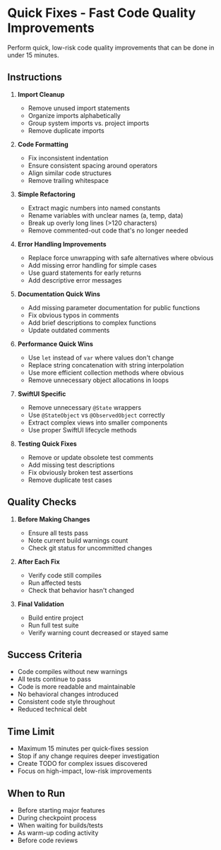 # Quick Fixes - Fast Code Quality Improvements

Perform quick, low-risk code quality improvements that can be done in under 15 minutes.

## Instructions

1. **Import Cleanup**
   - Remove unused import statements
   - Organize imports alphabetically
   - Group system imports vs. project imports
   - Remove duplicate imports

2. **Code Formatting**
   - Fix inconsistent indentation
   - Ensure consistent spacing around operators
   - Align similar code structures
   - Remove trailing whitespace

3. **Simple Refactoring**
   - Extract magic numbers into named constants
   - Rename variables with unclear names (a, temp, data)
   - Break up overly long lines (>120 characters)
   - Remove commented-out code that's no longer needed

4. **Error Handling Improvements**
   - Replace force unwrapping with safe alternatives where obvious
   - Add missing error handling for simple cases
   - Use guard statements for early returns
   - Add descriptive error messages

5. **Documentation Quick Wins**
   - Add missing parameter documentation for public functions
   - Fix obvious typos in comments
   - Add brief descriptions to complex functions
   - Update outdated comments

6. **Performance Quick Wins**
   - Use `let` instead of `var` where values don't change
   - Replace string concatenation with string interpolation
   - Use more efficient collection methods where obvious
   - Remove unnecessary object allocations in loops

7. **SwiftUI Specific**
   - Remove unnecessary `@State` wrappers
   - Use `@StateObject` vs `@ObservedObject` correctly
   - Extract complex views into smaller components
   - Use proper SwiftUI lifecycle methods

8. **Testing Quick Fixes**
   - Remove or update obsolete test comments
   - Add missing test descriptions
   - Fix obviously broken test assertions
   - Remove duplicate test cases

## Quality Checks

1. **Before Making Changes**
   - Ensure all tests pass
   - Note current build warnings count
   - Check git status for uncommitted changes

2. **After Each Fix**
   - Verify code still compiles
   - Run affected tests
   - Check that behavior hasn't changed

3. **Final Validation**
   - Build entire project
   - Run full test suite
   - Verify warning count decreased or stayed same

## Success Criteria

- Code compiles without new warnings
- All tests continue to pass
- Code is more readable and maintainable
- No behavioral changes introduced
- Consistent code style throughout
- Reduced technical debt

## Time Limit

- Maximum 15 minutes per quick-fixes session
- Stop if any change requires deeper investigation
- Create TODO for complex issues discovered
- Focus on high-impact, low-risk improvements

## When to Run

- Before starting major features
- During checkpoint process
- When waiting for builds/tests
- As warm-up coding activity
- Before code reviews